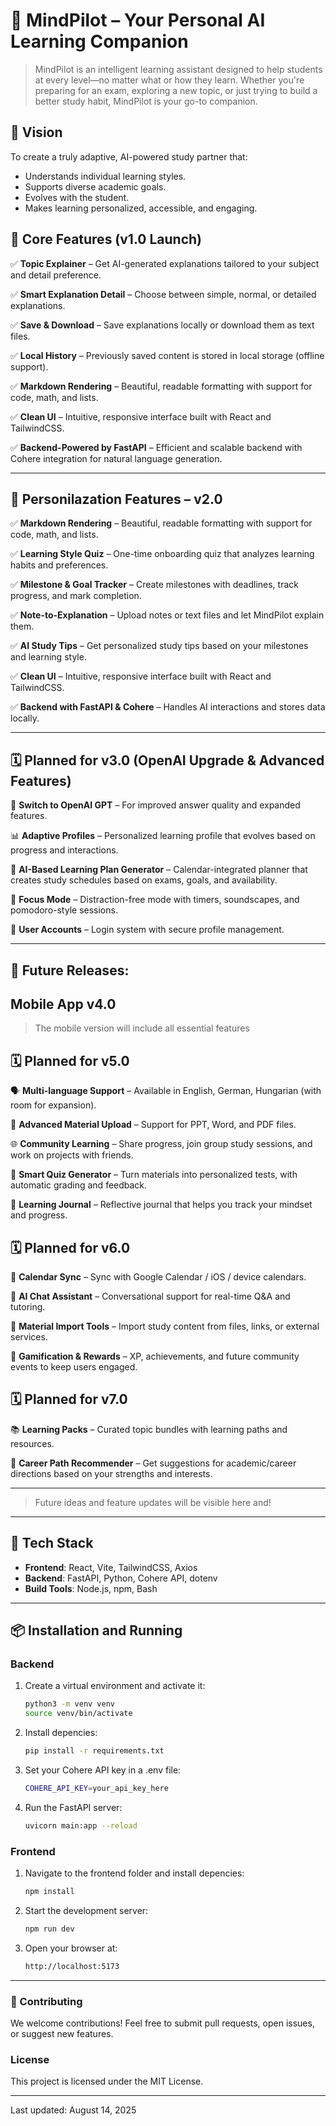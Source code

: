 # 🧠 MindPilot – Your Personal AI Learning Companion

> MindPilot is an intelligent learning assistant designed to help students at every level—no matter what or how they learn. Whether you're preparing for an exam, exploring a new topic, or just trying to build a better study habit, MindPilot is your go-to companion.

## 🚀 Vision

To create a truly adaptive, AI-powered study partner that:
- Understands individual learning styles.
- Supports diverse academic goals.
- Evolves with the student.
- Makes learning personalized, accessible, and engaging.

## 🌟 Core Features (v1.0 Launch)

✅ **Topic Explainer** – Get AI-generated explanations tailored to your subject and detail preference.

✅ **Smart Explanation Detail** – Choose between simple, normal, or detailed explanations.

✅ **Save & Download** – Save explanations locally or download them as text files.

✅ **Local History** – Previously saved content is stored in local storage (offline support).

✅ **Markdown Rendering** – Beautiful, readable formatting with support for code, math, and lists.

✅ **Clean UI** – Intuitive, responsive interface built with React and TailwindCSS.

✅ **Backend-Powered by FastAPI** – Efficient and scalable backend with Cohere integration for natural language generation.

---

## 🌟 Personilazation Features – **v2.0**
 
✅ **Markdown Rendering** – Beautiful, readable formatting with support for code, math, and lists.  

✅ **Learning Style Quiz** – One-time onboarding quiz that analyzes learning habits and preferences.  

✅ **Milestone & Goal Tracker** – Create milestones with deadlines, track progress, and mark completion.  

✅ **Note-to-Explanation** – Upload notes or text files and let MindPilot explain them.

✅ **AI Study Tips** – Get personalized study tips based on your milestones and learning style.  

✅ **Clean UI** – Intuitive, responsive interface built with React and TailwindCSS.  

✅ **Backend with FastAPI & Cohere** – Handles AI interactions and stores data locally.  

---

## 🗓 Planned for **v3.0** (OpenAI Upgrade & Advanced Features)

🔄 **Switch to OpenAI GPT** – For improved answer quality and expanded features. 

📊 **Adaptive Profiles** – Personalized learning profile that evolves based on progress and interactions.

🧠 **AI-Based Learning Plan Generator** – Calendar-integrated planner that creates study schedules based on exams, goals, and availability. 
 
🧘 **Focus Mode** – Distraction-free mode with timers, soundscapes, and pomodoro-style sessions.

🔐 **User Accounts** – Login system with secure profile management.

---

## 📱 Future Releases:

## Mobile App **v4.0**

> The mobile version will include all essential features

## 🗓 Planned for **v5.0** 

🗣️ **Multi-language Support** – Available in English, German, Hungarian (with room for expansion).

📁 **Advanced Material Upload** – Support for PPT, Word, and PDF files.  

🌐 **Community Learning** – Share progress, join group study sessions, and work on projects with friends.

🧪 **Smart Quiz Generator** – Turn materials into personalized tests, with automatic grading and feedback.

📔 **Learning Journal** – Reflective journal that helps you track your mindset and progress.

## 🗓 Planned for **v6.0**

📅 **Calendar Sync** – Sync with Google Calendar / iOS / device calendars.

💬 **AI Chat Assistant** – Conversational support for real-time Q&A and tutoring.

📁 **Material Import Tools** – Import study content from files, links, or external services.

🎯 **Gamification & Rewards** – XP, achievements, and future community events to keep users engaged.

## 🗓 Planned for **v7.0**

📚 **Learning Packs** – Curated topic bundles with learning paths and resources.

🚀 **Career Path Recommender** – Get suggestions for academic/career directions based on your strengths and interests.

---

> Future ideas and feature updates will be visible here and!

---

## 🧩 Tech Stack

- **Frontend**: React, Vite, TailwindCSS, Axios  
- **Backend**: FastAPI, Python, Cohere API, dotenv  
- **Build Tools**: Node.js, npm, Bash  


---

## 📦 Installation and Running

### Backend

1. Create a virtual environment and activate it:
   ```bash
   python3 -m venv venv
   source venv/bin/activate

2. Install depencies:
    ```bash
    pip install -r requirements.txt
    ```
3. Set your Cohere API key in a .env file:
    ```bash
    COHERE_API_KEY=your_api_key_here
    ```
4. Run the FastAPI server:
    ```bash
    uvicorn main:app --reload
    ```
### Frontend

1. Navigate to the frontend folder and install depencies:
    ```bash 
    npm install
    ```

2. Start the development server:
    ```bash 
    npm run dev
    ```

3. Open your browser at:
    ```bash 
    http://localhost:5173
    ```

---

### 🤝 Contributing

We welcome contributions! Feel free to submit pull requests, open issues, or suggest new features.

### License

This project is licensed under the MIT License.

---

Last updated: August 14, 2025



